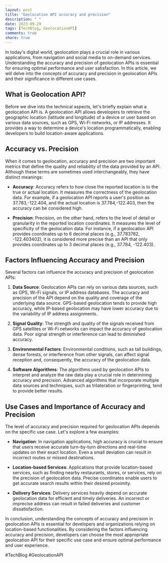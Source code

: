 ```yaml
---
layout: post
title: "Geolocation API accuracy and precision"
description: " "
date: 2023-09-29
tags: [TechBlog, GeolocationAPI]
comments: true
share: true
---
```


In today's digital world, geolocation plays a crucial role in various applications, from navigation and social media to on-demand services. Understanding the accuracy and precision of geolocation APIs is essential for ensuring optimal performance and user satisfaction. In this article, we will delve into the concepts of accuracy and precision in geolocation APIs and their significance in different use cases.

## What is Geolocation API?

Before we dive into the technical aspects, let's briefly explain what a geolocation API is. A geolocation API allows developers to retrieve the geographic location (latitude and longitude) of a device or user based on various data sources, such as GPS, Wi-Fi networks, or IP addresses. It provides a way to determine a device's location programmatically, enabling developers to build location-aware applications.

## Accuracy vs. Precision

When it comes to geolocation, accuracy and precision are two important metrics that define the quality and reliability of the data provided by an API. Although these terms are sometimes used interchangeably, they have distinct meanings:

- **Accuracy**: Accuracy refers to how close the reported location is to the true or actual location. It measures the correctness of the geolocation data. For example, if a geolocation API reports a user's position as 37.783,-122.404, and the actual location is 37.784,-122.403, then the accuracy can be considered high.

- **Precision**: Precision, on the other hand, refers to the level of detail or granularity in the reported location coordinates. It measures the level of specificity of the geolocation data. For instance, if a geolocation API provides coordinates up to 6 decimal places (e.g., 37.783762, -122.403402), it is considered more precise than an API that only provides coordinates up to 3 decimal places (e.g., 37.784, -122.403).

## Factors Influencing Accuracy and Precision

Several factors can influence the accuracy and precision of geolocation APIs:

1. **Data Source**: Geolocation APIs can rely on various data sources, such as GPS, Wi-Fi signals, or IP address databases. The accuracy and precision of the API depend on the quality and coverage of the underlying data source. GPS-based geolocation tends to provide high accuracy, while IP-based geolocation may have lower accuracy due to the variability of IP address assignments.

2. **Signal Quality**: The strength and quality of the signals received from GPS satellites or Wi-Fi networks can impact the accuracy of geolocation data. Poor signal strength or interference can lead to diminished accuracy.

3. **Environmental Factors**: Environmental conditions, such as tall buildings, dense forests, or interference from other signals, can affect signal reception and, consequently, the accuracy of the geolocation data.

4. **Software Algorithms**: The algorithms used by geolocation APIs to interpret and analyze the raw data play a crucial role in determining accuracy and precision. Advanced algorithms that incorporate multiple data sources and techniques, such as trilateration or fingerprinting, tend to provide better results.

## Use Cases and Importance of Accuracy and Precision

The level of accuracy and precision required for geolocation APIs depends on the specific use case. Let's explore a few examples:

- **Navigation**: In navigation applications, high accuracy is crucial to ensure that users receive accurate turn-by-turn directions and real-time updates on their exact location. Even a small deviation can result in incorrect routes or missed destinations.

- **Location-based Services**: Applications that provide location-based services, such as finding nearby restaurants, stores, or services, rely on the precision of geolocation data. Precise coordinates enable users to get accurate search results within their desired proximity.

- **Delivery Services**: Delivery services heavily depend on accurate geolocation data for efficient and timely deliveries. An incorrect or imprecise address can result in failed deliveries and customer dissatisfaction.

In conclusion, understanding the concepts of accuracy and precision in geolocation APIs is essential for developers and organizations relying on location-based functionalities. By considering the factors influencing accuracy and precision, developers can choose the most appropriate geolocation API for their specific use case and ensure optimal performance and user experience.

#TechBlog #GeolocationAPI